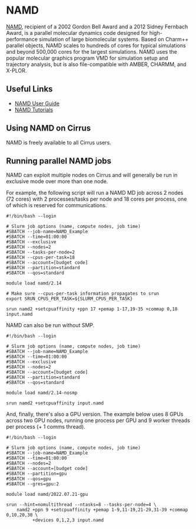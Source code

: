 # NAMD

[NAMD](http://www.ks.uiuc.edu/Research/namd/), recipient of a 2002
Gordon Bell Award and a 2012 Sidney Fernbach Award, is a parallel
molecular dynamics code designed for high-performance simulation of
large biomolecular systems. Based on Charm++ parallel objects, NAMD
scales to hundreds of cores for typical simulations and beyond 500,000
cores for the largest simulations. NAMD uses the popular molecular
graphics program VMD for simulation setup and trajectory analysis, but
is also file-compatible with AMBER, CHARMM, and X-PLOR.

## Useful Links

- [NAMD User Guide](http://www.ks.uiuc.edu/Research/namd/2.14/ug/)
- [NAMD Tutorials](https://www.ks.uiuc.edu/Training/Tutorials/#namd)

## Using NAMD on Cirrus

NAMD is freely available to all Cirrus users.

## Running parallel NAMD jobs

NAMD can exploit multiple nodes on Cirrus and will generally be run in
exclusive mode over more than one node.

For example, the following script will run a NAMD MD job across 2 nodes
(72 cores) with 2 processes/tasks per node and 18 cores per process, one
of which is reserved for communications.

    #!/bin/bash --login

    # Slurm job options (name, compute nodes, job time)
    #SBATCH --job-name=NAMD_Example
    #SBATCH --time=01:00:00
    #SBATCH --exclusive
    #SBATCH --nodes=2
    #SBATCH --tasks-per-node=2
    #SBATCH --cpus-per-task=18
    #SBATCH --account=[budget code]
    #SBATCH --partition=standard
    #SBATCH --qos=standard

    module load namd/2.14

    # Make sure --cpus-per-task information propagates to srun
    export SRUN_CPUS_PER_TASK=${SLURM_CPUS_PER_TASK}

    srun namd2 +setcpuaffinity +ppn 17 +pemap 1-17,19-35 +commap 0,18 input.namd

NAMD can also be run without SMP.

    #!/bin/bash --login

    # Slurm job options (name, compute nodes, job time)
    #SBATCH --job-name=NAMD_Example
    #SBATCH --time=01:00:00
    #SBATCH --exclusive
    #SBATCH --nodes=2
    #SBATCH --account=[budget code]
    #SBATCH --partition=standard
    #SBATCH --qos=standard

    module load namd/2.14-nosmp

    srun namd2 +setcpuaffinity input.namd

And, finally, there's also a GPU version. The example below uses 8 GPUs
across two GPU nodes, running one process per GPU and 9 worker threads
per process (+ 1 comms thread).

    #!/bin/bash --login

    # Slurm job options (name, compute nodes, job time)
    #SBATCH --job-name=NAMD_Example
    #SBATCH --time=01:00:00
    #SBATCH --nodes=2
    #SBATCH --account=[budget code]
    #SBATCH --partition=gpu
    #SBATCH --qos=gpu
    #SBATCH --gres=gpu:2

    module load namd/2022.07.21-gpu

    srun --hint=nomultithread --ntasks=8 --tasks-per-node=4 \ 
        namd2 +ppn 9 +setcpuaffinity +pemap 1-9,11-19,21-29,31-39 +commap 0,10,20,30 \
              +devices 0,1,2,3 input.namd
